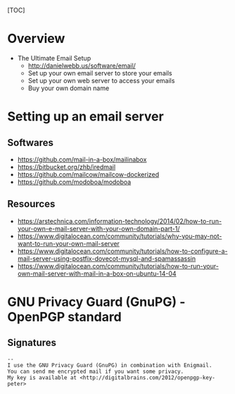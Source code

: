 [TOC]

# Overview

- The Ultimate Email Setup
    + http://danielwebb.us/software/email/
    + Set up your own email server to store your emails
    + Set up your own web server to access your emails
    + Buy your own domain name

# Setting up an email server

## Softwares

- https://github.com/mail-in-a-box/mailinabox
- https://bitbucket.org/zhb/iredmail
- https://github.com/mailcow/mailcow-dockerized
- https://github.com/modoboa/modoboa

## Resources

- https://arstechnica.com/information-technology/2014/02/how-to-run-your-own-e-mail-server-with-your-own-domain-part-1/
- https://www.digitalocean.com/community/tutorials/why-you-may-not-want-to-run-your-own-mail-server
- https://www.digitalocean.com/community/tutorials/how-to-configure-a-mail-server-using-postfix-dovecot-mysql-and-spamassassin
- https://www.digitalocean.com/community/tutorials/how-to-run-your-own-mail-server-with-mail-in-a-box-on-ubuntu-14-04


# GNU Privacy Guard (GnuPG) - OpenPGP standard

## Signatures

```
--
I use the GNU Privacy Guard (GnuPG) in combination with Enigmail.
You can send me encrypted mail if you want some privacy.
My key is available at <http://digitalbrains.com/2012/openpgp-key-peter>
```
